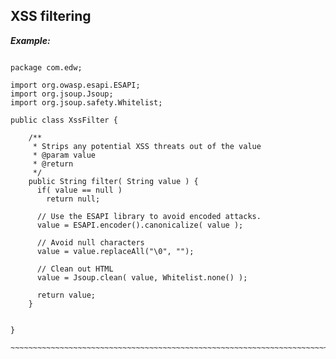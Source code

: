XSS filtering
-------------


***Example:***

~~~~~~~~~~~~~~~~~~~~~~~~~~~~~~~~~~~~~~~~~~~~~~~~~~~~~~~~~~~~~~~~~~~~~

package com.edw;

import org.owasp.esapi.ESAPI;
import org.jsoup.Jsoup;
import org.jsoup.safety.Whitelist;

public class XssFilter {

	/**
	 * Strips any potential XSS threats out of the value
	 * @param value
	 * @return
	 */
	public String filter( String value ) {
	  if( value == null )
	    return null;
	 
	  // Use the ESAPI library to avoid encoded attacks.
	  value = ESAPI.encoder().canonicalize( value );
	 
	  // Avoid null characters
	  value = value.replaceAll("\0", "");
	 
	  // Clean out HTML
	  value = Jsoup.clean( value, Whitelist.none() );
	 
	  return value;
	}
	
	
}

~~~~~~~~~~~~~~~~~~~~~~~~~~~~~~~~~~~~~~~~~~~~~~~~~~~~~~~~~~~~~~~~~~~~~~~~~~`